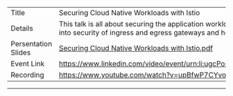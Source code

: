 |                        |                              |
| -----------------------|-----------------------------------------|
| Title                  |  Securing Cloud Native Workloads with Istio |
| Details                | This talk is all about securing the application workload using the Istio. Deep dive into security of ingress and egress gateways and helpful debugging tips. |
| Persentation Slides    | [Securing Cloud Native Workloads with Istio.pdf](https://slides.com/gufranmirza/deck/fullscreen)       |
| Event Link            | https://www.linkedin.com/video/event/urn:li:ugcPost:6862530583474634752/        |
| Recording              | https://www.youtube.com/watch?v=upBfwP7CYvo        |

---


